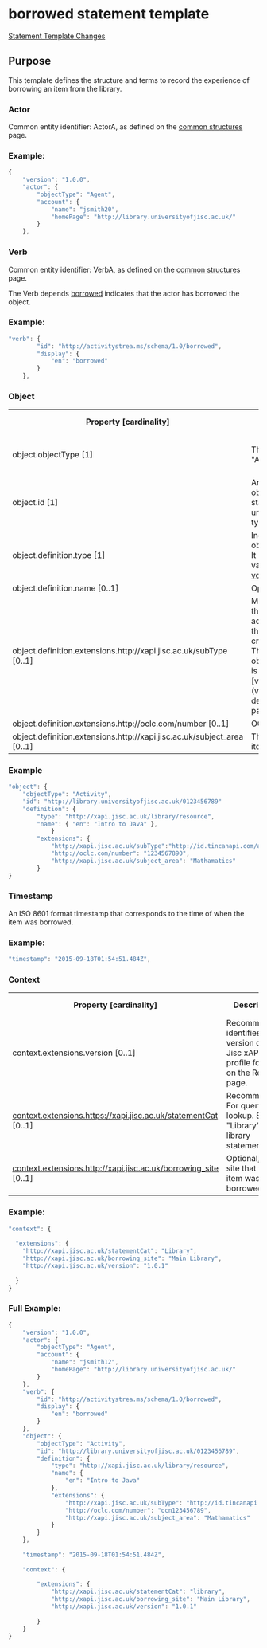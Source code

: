 # borrowed statement template

[Statement Template Changes](/version_changes.md#borrowed)

## Purpose
This template defines the structure and terms to record the experience of borrowing an item from the library.

### Actor
Common entity identifier:  ActorA, as defined on the [common structures](/common_structures.md#actora) page.

### Example:

``` Javascript
{
    "version": "1.0.0",
    "actor": {
        "objectType": "Agent",
        "account": {
            "name": "jsmith20",
            "homePage": "http://library.universityofjisc.ac.uk/" 
        }
    },
```

### Verb
Common entity identifier: VerbA, as defined on the [common structures](/common_structures.md#verba) page.

The Verb depends [borrowed](http://activitystrea.ms/schema/1.0/borrowed) indicates that the actor has borrowed the object.


### Example:

``` javascript
"verb": {
        "id": "http://activitystrea.ms/schema/1.0/borrowed",
        "display": {
            "en": "borrowed"
        }
    },
```


### Object

<table>
	<tr><th>Property [cardinality]</th><th>Description</th><th>Value information</</th></tr>
	<tr>
		<td>object.objectType [1]</td>
		<td>The value must be "Activity".</td>
		<td>String, value must be "Activity".</td>
	</tr>
	<tr>
		<td>object.id [1]</td>
		<td>An identifier for the object of the xAPI statement. This must be unique across all object types.</td>
		<td>iri</td>
	</tr>
	<tr>
		<td>object.definition.type [1]</td>
		<td>Indicates the type of the object of the statement. It is required and valid values are listed on the <a href="../../vocabulary.md#activity-types">vocabulary page</a></td>
		<td>iri</td>
	</tr>
	<tr>
		<td>object.definition.name [0..1]</td>
		<td>Optional object name</td>
		<td>string</td>
	</tr>
	<tr>
		<td>object.definition.extensions.http://xapi.jisc.ac.uk/subType [0..1]</td>
		<td>May be used to indicate the sub-type of this activity, if applicable for the recipe being used to create the statement. This qualifies the object.objectType, and is described on the [vocabularies](vocabulary.md#object-definition-extensions) page.</td>
		<td>iri</td>
	</tr>
	<tr>
		<td>object.definition.extensions.http://oclc.com/number [0..1]</td>
		<td>OCLC Number</td>
		<td>string</td>
	<tr>
	<tr>
		<td>object.definition.extensions.http://xapi.jisc.ac.uk/subject_area [0..1]</td>
		<td>The subject area of the item.</td>
		<td>string</td>
	<tr>
</table>


### Example

``` javascript
"object": {
	"objectType": "Activity",
	"id": "http://library.universityofjisc.ac.uk/0123456789" 	
	"definition": {
		"type": "http://xapi.jisc.ac.uk/library/resource",	
		"name": { "en": "Intro to Java" },			   
	        }
		"extensions": {
			"http://xapi.jisc.ac.uk/subType":"http://id.tincanapi.com/activitytype/book",
			"http://oclc.com/number": "1234567890",
			"http://xapi.jisc.ac.uk/subject_area": "Mathamatics"
		}
}
```

### Timestamp
An ISO 8601 format timestamp that corresponds to the time of when the item was borrowed.

### Example:

``` javascript
"timestamp": "2015-09-18T01:54:51.484Z",
```


### Context


<table>
	<tr><th>Property [cardinality]</th><th>Description</th><th>Value information</</th></tr>
	<tr>
		<td>context.extensions.version [0..1]</td>
		<td>Recommended, identifies the version of the Jisc xAPI profile found on the ReadMe page. <br/></td>
		<td>string</td>
	</tr>
	<tr>
		<td><a href="vocabulary.md#statement-category">context.extensions.https://xapi.jisc.ac.uk/statementCat</a> [0..1]</td>
		<td>Recommended, For querying lookup. Set to "Library" in library statements <br/></td>
		<td>string</td>
	</tr>
	<tr>
		<td><a href="vocabulary.md#borrowing-site">context.extensions.http://xapi.jisc.ac.uk/borrowing_site</a> [0..1]</td>
		<td>Optional, the site that the item was borrowed from. <br/></td>
		<td>string</td>
	</tr>
</table>




### Example:

``` javascript
"context": {
 
  "extensions": {
	"http://xapi.jisc.ac.uk/statementCat": "Library",
	"http://xapi.jisc.ac.uk/borrowing_site": "Main Library",
	"http://xapi.jisc.ac.uk/version": "1.0.1"
	
  }
}
```

### Full Example:
``` javascript
{
    "version": "1.0.0",
    "actor": {
        "objectType": "Agent",
        "account": {
            "name": "jsmith12",
            "homePage": "http://library.universityofjisc.ac.uk/" 
        }
    },
	"verb": {
        "id": "http://activitystrea.ms/schema/1.0/borrowed",
        "display": {
            "en": "borrowed"
        }
    },
	"object": {
		"objectType": "Activity",
		"id": "http://library.universityofjisc.ac.uk/0123456789",
		"definition": {
			"type": "http://xapi.jisc.ac.uk/library/resource",
			"name": {
				"en": "Intro to Java"
			},
			"extensions": {
				"http://xapi.jisc.ac.uk/subType": "http://id.tincanapi.com/activitytype/book",
				"http://oclc.com/number": "ocn123456789",
				"http://xapi.jisc.ac.uk/subject_area": "Mathamatics"
			}
		}
	},
	
	"timestamp": "2015-09-18T01:54:51.484Z",
	
	"context": {
 
		"extensions": {
			"http://xapi.jisc.ac.uk/statementCat": "library",
			"http://xapi.jisc.ac.uk/borrowing_site": "Main Library",
			"http://xapi.jisc.ac.uk/version": "1.0.1"
	
  		}
  	}
}
```
